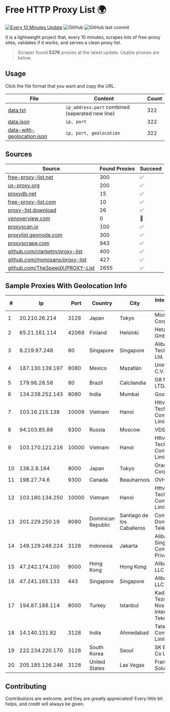 
# Free HTTP Proxy List 🌍

[![Every 10 Minutes Update](https://github.com/mertguvencli/http-proxy-list/actions/workflows/main.yml/badge.svg?branch=main)](https://github.com/mertguvencli/http-proxy-list/actions/workflows/main.yml)
![GitHub](https://img.shields.io/github/license/mertguvencli/http-proxy-list)
![GitHub last commit](https://img.shields.io/github/last-commit/mertguvencli/http-proxy-list)

It is a lightweight project that, every 10 minutes, scrapes lots of free-proxy sites, validates if it works, and serves a clean proxy list.


> Scraper found **5376** proxies at the latest update. Usable proxies are below.

## Usage

Click the file format that you want and copy the URL.


|File|Content|Count|
|----|-------|-----|
|[data.txt](https://raw.githubusercontent.com/mertguvencli/http-proxy-list/main/proxy-list/data.txt)|`ip_address:port` combined (seperated new line)|322|
|[data.json](https://raw.githubusercontent.com/mertguvencli/http-proxy-list/main/proxy-list/data.json)|`ip, port`|322|
|[data-with-geolocation.json](https://raw.githubusercontent.com/mertguvencli/http-proxy-list/main/proxy-list/data-with-geolocation.json)|`ip, port, geolocation`|322|

## Sources

|Source|Found Proxies|Succeed|
|------|-------------|-------|
|[free-proxy-list.net](https://free-proxy-list.net)|300|✅|
|[us-proxy.org](https://www.us-proxy.org)|200|✅|
|[proxydb.net](http://proxydb.net)|15|✅|
|[free-proxy-list.com](https://free-proxy-list.com/?page=&port=&type%5B%5D=http&type%5B%5D=https&up_time=0&search=Search)|10|✅|
|[proxy-list.download](https://www.proxy-list.download/HTTP)|26|✅|
|[vpnoverview.com](https://vpnoverview.com/privacy/anonymous-browsing/free-proxy-servers)|0|🚫|
|[proxyscan.io](https://www.proxyscan.io)|100|✅|
|[proxylist.geonode.com](https://proxylist.geonode.com/api/proxy-list?limit=300&page=1&sort_by=lastChecked&sort_type=desc&protocols=http,https)|300|✅|
|[proxyscrape.com](https://api.proxyscrape.com/v2/?request=displayproxies&protocol=http&timeout=10000&country=all&ssl=all&anonymity=all)|943|✅|
|[github.com/clarketm/proxy-list](https://raw.githubusercontent.com/clarketm/proxy-list/master/proxy-list-raw.txt)|400|✅|
|[github.com/monosans/proxy-list](https://raw.githubusercontent.com/monosans/proxy-list/main/proxies/http.txt)|427|✅|
|[github.com/TheSpeedX/PROXY-List](https://raw.githubusercontent.com/TheSpeedX/PROXY-List/master/http.txt)|2655|✅|


## Sample Proxies With Geolocation Info

|#|Ip|Port|Country|City|Internet Service Provider|
|-|--|----|-------|----|-------------------------|
|1|20.210.26.214|3128|Japan|Tokyo|Microsoft Corporation|
|2|65.21.161.114|42069|Finland|Helsinki|Hetzner Online GmbH|
|3|8.219.97.248|80|Singapore|Singapore|Alibaba (US) Technology Co., Ltd.|
|4|187.130.139.197|8080|Mexico|Mazatlán|Uninet S.A. de C.V.|
|5|179.96.28.58|80|Brazil|Calcilandia|G8 NETWORKS LTDA|
|6|134.238.252.143|8080|India|Mumbai|Google LLC|
|7|103.16.215.138|10009|Vietnam|Hanoi|Httvserver Technology Company Limited|
|8|94.103.85.88|9300|Russia|Moscow|VDSINA|
|9|103.170.121.216|10000|Vietnam|Hanoi|Httvserver Technology Company Limited|
|10|138.2.8.164|8000|Japan|Tokyo|Oracle Corporation|
|11|198.27.74.6|9300|Canada|Beauharnois|OVH SAS|
|12|103.180.134.250|10000|Vietnam|Hanoi|Httvserver Technology Company Limited|
|13|201.229.250.19|8080|Dominican Republic|Santiago de los Caballeros|Compañía Dominicana de Teléfonos S. A.|
|14|149.129.248.224|3128|Indonesia|Jakarta|Alibaba.com Singapore E-Commerce Private Limited|
|15|47.242.174.100|8000|Hong Kong|Hong Kong|Alibaba.com LLC|
|16|47.241.165.133|443|Singapore|Singapore|Alibaba.com LLC|
|17|194.87.188.114|8000|Turkey|Istanbul|Kadir Huseyin Tezcan Nosspeed Internet Teknolojileri|
|18|14.140.131.82|3128|India|Ahmedabad|Tata Communications Limited|
|19|222.234.220.170|3128|South Korea|Seoul|SK Broadband Co Ltd|
|20|205.185.126.246|3128|United States|Las Vegas|FranTech Solutions|



## Contributing

Contributions are welcome, and they are greatly appreciated! Every
little bit helps, and credit will always be given.

